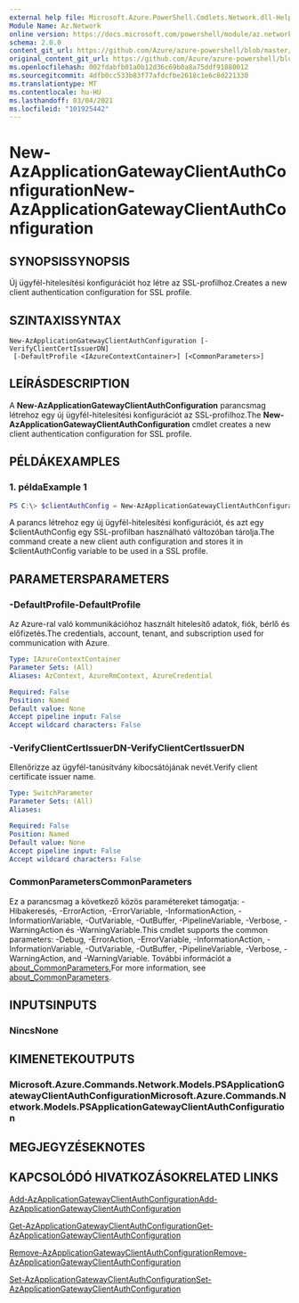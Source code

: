 ```yaml
---
external help file: Microsoft.Azure.PowerShell.Cmdlets.Network.dll-Help.xml
Module Name: Az.Network
online version: https://docs.microsoft.com/powershell/module/az.network/new-azapplicationgatewayclientauthconfiguration
schema: 2.0.0
content_git_url: https://github.com/Azure/azure-powershell/blob/master/src/Network/Network/help/New-AzApplicationGatewayClientAuthConfiguration.md
original_content_git_url: https://github.com/Azure/azure-powershell/blob/master/src/Network/Network/help/New-AzApplicationGatewayClientAuthConfiguration.md
ms.openlocfilehash: 002fdabfb01a0b12d36c69b0a8a75ddf91880012
ms.sourcegitcommit: 4dfb0cc533b83f77afdcfbe2618c1e6c8d221330
ms.translationtype: MT
ms.contentlocale: hu-HU
ms.lasthandoff: 03/04/2021
ms.locfileid: "101925442"
---
```

# <span data-ttu-id="761d4-101">New-AzApplicationGatewayClientAuthConfiguration</span><span class="sxs-lookup"><span data-stu-id="761d4-101">New-AzApplicationGatewayClientAuthConfiguration</span></span>

## <span data-ttu-id="761d4-102">SYNOPSIS</span><span class="sxs-lookup"><span data-stu-id="761d4-102">SYNOPSIS</span></span>
<span data-ttu-id="761d4-103">Új ügyfél-hitelesítési konfigurációt hoz létre az SSL-profilhoz.</span><span class="sxs-lookup"><span data-stu-id="761d4-103">Creates a new client authentication configuration for SSL profile.</span></span>

## <span data-ttu-id="761d4-104">SZINTAXIS</span><span class="sxs-lookup"><span data-stu-id="761d4-104">SYNTAX</span></span>

```
New-AzApplicationGatewayClientAuthConfiguration [-VerifyClientCertIssuerDN]
 [-DefaultProfile <IAzureContextContainer>] [<CommonParameters>]
```

## <span data-ttu-id="761d4-105">LEÍRÁS</span><span class="sxs-lookup"><span data-stu-id="761d4-105">DESCRIPTION</span></span>
<span data-ttu-id="761d4-106">A **New-AzApplicationGatewayClientAuthConfiguration** parancsmag létrehoz egy új ügyfél-hitelesítési konfigurációt az SSL-profilhoz.</span><span class="sxs-lookup"><span data-stu-id="761d4-106">The **New-AzApplicationGatewayClientAuthConfiguration** cmdlet creates a new client authentication configuration for SSL profile.</span></span>

## <span data-ttu-id="761d4-107">PÉLDÁK</span><span class="sxs-lookup"><span data-stu-id="761d4-107">EXAMPLES</span></span>

### <span data-ttu-id="761d4-108">1. példa</span><span class="sxs-lookup"><span data-stu-id="761d4-108">Example 1</span></span>
```powershell
PS C:\> $clientAuthConfig = New-AzApplicationGatewayClientAuthConfiguration -VerifyClientCertIssuerDN
```

<span data-ttu-id="761d4-109">A parancs létrehoz egy új ügyfél-hitelesítési konfigurációt, és azt egy $clientAuthConfig egy SSL-profilban használható változóban tárolja.</span><span class="sxs-lookup"><span data-stu-id="761d4-109">The command create a new client auth configuration and stores it in $clientAuthConfig variable to be used in a SSL profile.</span></span> 

## <span data-ttu-id="761d4-110">PARAMETERS</span><span class="sxs-lookup"><span data-stu-id="761d4-110">PARAMETERS</span></span>

### <span data-ttu-id="761d4-111">-DefaultProfile</span><span class="sxs-lookup"><span data-stu-id="761d4-111">-DefaultProfile</span></span>
<span data-ttu-id="761d4-112">Az Azure-ral való kommunikációhoz használt hitelesítő adatok, fiók, bérlő és előfizetés.</span><span class="sxs-lookup"><span data-stu-id="761d4-112">The credentials, account, tenant, and subscription used for communication with Azure.</span></span>

```yaml
Type: IAzureContextContainer
Parameter Sets: (All)
Aliases: AzContext, AzureRmContext, AzureCredential

Required: False
Position: Named
Default value: None
Accept pipeline input: False
Accept wildcard characters: False
```

### <span data-ttu-id="761d4-113">-VerifyClientCertIssuerDN</span><span class="sxs-lookup"><span data-stu-id="761d4-113">-VerifyClientCertIssuerDN</span></span>
<span data-ttu-id="761d4-114">Ellenőrizze az ügyfél-tanúsítvány kibocsátójának nevét.</span><span class="sxs-lookup"><span data-stu-id="761d4-114">Verify client certificate issuer name.</span></span>

```yaml
Type: SwitchParameter
Parameter Sets: (All)
Aliases:

Required: False
Position: Named
Default value: None
Accept pipeline input: False
Accept wildcard characters: False
```

### <span data-ttu-id="761d4-115">CommonParameters</span><span class="sxs-lookup"><span data-stu-id="761d4-115">CommonParameters</span></span>
<span data-ttu-id="761d4-116">Ez a parancsmag a következő közös paramétereket támogatja: -Hibakeresés, -ErrorAction, -ErrorVariable, -InformationAction, -InformationVariable, -OutVariable, -OutBuffer, -PipelineVariable, -Verbose, -WarningAction és -WarningVariable.</span><span class="sxs-lookup"><span data-stu-id="761d4-116">This cmdlet supports the common parameters: -Debug, -ErrorAction, -ErrorVariable, -InformationAction, -InformationVariable, -OutVariable, -OutBuffer, -PipelineVariable, -Verbose, -WarningAction, and -WarningVariable.</span></span> <span data-ttu-id="761d4-117">További információt a [about_CommonParameters.](http://go.microsoft.com/fwlink/?LinkID=113216)</span><span class="sxs-lookup"><span data-stu-id="761d4-117">For more information, see [about_CommonParameters](http://go.microsoft.com/fwlink/?LinkID=113216).</span></span>

## <span data-ttu-id="761d4-118">INPUTS</span><span class="sxs-lookup"><span data-stu-id="761d4-118">INPUTS</span></span>

### <span data-ttu-id="761d4-119">Nincs</span><span class="sxs-lookup"><span data-stu-id="761d4-119">None</span></span>

## <span data-ttu-id="761d4-120">KIMENETEK</span><span class="sxs-lookup"><span data-stu-id="761d4-120">OUTPUTS</span></span>

### <span data-ttu-id="761d4-121">Microsoft.Azure.Commands.Network.Models.PSApplicationGatewayClientAuthConfiguration</span><span class="sxs-lookup"><span data-stu-id="761d4-121">Microsoft.Azure.Commands.Network.Models.PSApplicationGatewayClientAuthConfiguration</span></span>

## <span data-ttu-id="761d4-122">MEGJEGYZÉSEK</span><span class="sxs-lookup"><span data-stu-id="761d4-122">NOTES</span></span>

## <span data-ttu-id="761d4-123">KAPCSOLÓDÓ HIVATKOZÁSOK</span><span class="sxs-lookup"><span data-stu-id="761d4-123">RELATED LINKS</span></span>

[<span data-ttu-id="761d4-124">Add-AzApplicationGatewayClientAuthConfiguration</span><span class="sxs-lookup"><span data-stu-id="761d4-124">Add-AzApplicationGatewayClientAuthConfiguration</span></span>](./Add-AzApplicationGatewayClientAuthConfiguration.md)

[<span data-ttu-id="761d4-125">Get-AzApplicationGatewayClientAuthConfiguration</span><span class="sxs-lookup"><span data-stu-id="761d4-125">Get-AzApplicationGatewayClientAuthConfiguration</span></span>](./Get-AzApplicationGatewayClientAuthConfiguration.md)

[<span data-ttu-id="761d4-126">Remove-AzApplicationGatewayClientAuthConfiguration</span><span class="sxs-lookup"><span data-stu-id="761d4-126">Remove-AzApplicationGatewayClientAuthConfiguration</span></span>](./Remove-AzApplicationGatewayClientAuthConfiguration.md)

[<span data-ttu-id="761d4-127">Set-AzApplicationGatewayClientAuthConfiguration</span><span class="sxs-lookup"><span data-stu-id="761d4-127">Set-AzApplicationGatewayClientAuthConfiguration</span></span>](./Set-AzApplicationGatewayClientAuthConfiguration.md)